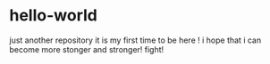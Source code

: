 # hello-world
just another repository
it is my first time to be here ! i hope that i can become more stonger and stronger!
fight!
